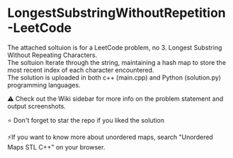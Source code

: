 # LongestSubstringWithoutRepetition-LeetCode

The attached soltuion is for a LeetCode problem, no 3. Longest Substring Without Repeating Characters. <br>
The soltuion Iterate through the string, maintaining a hash map to store the most recent index of each character encountered.  <br>
The solution is uploaded in both c++ (main.cpp) and Python (solution.py) programming languages. <br>

⚠️ Check out the Wiki sidebar for more info on the problem statement and output screenshots.

⭐ Don't forget to star the repo if you liked the solution

⚡If you want to know more about unordered maps, search "Unordered Maps STL C++" on your browser.
